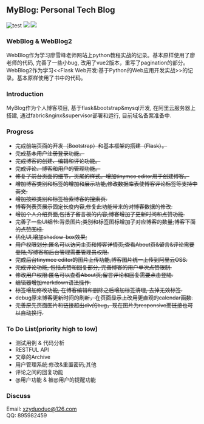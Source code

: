 ## MyBlog: Personal Tech Blog 
![test](https://img.shields.io/badge/framework-flask0.12-brightgreen.svg)
![](https://img.shields.io/badge/frontend-bootstrap3-green.svg)
![](https://img.shields.io/badge/database-mysql5.7-blue.svg)

### WebBlog & WebBlog2
WebBlog作为学习廖雪峰老师网站上python教程实战的记录。基本原样使用了廖老师的代码, 完善了一些小bug, 改用了vue2版本，重写了pagination的部分。  
WebBlog2作为学习<<Flask Web开发:基于Python的Web应用开发实战>>的记录。基本原样使用了书中的代码。

### Introduction
MyBlog作为个人博客项目, 基于flask&bootstrap&mysql开发, 在阿里云服务器上搭建, 通过fabric&nginx&supervisor部署和运行, 目前域名备案准备中.

### Progress
* <del>完成前端页面的开发（Bootstrap）和基本框架的搭建（Flask）。</del>
* <del>完成基本用户注册登录功能。</del>
* <del>完成博客的创建、编辑和评论功能。</del>
* <del>完成评论、博客和用户的管理功能。</del>
* <del>修复了前台页面的细节，页尾的样式。增加tinymce editor用于创建博客。</del>
* <del>增加博客类别和标签的增加和展示功能,修改数据库表使博客评论标签等支持中英文.</del>
* <del>增加按照类别和标签检索博客的搜索页.</del>
* <del>博客列表页展示固定长度内容,修复此功能带来的对博客数据的修改.</del>
* <del>增加个人介绍页面,包括了留言板的内容;博客增加了更新时间和点赞功能.</del>
* <del>完善了一些UI细节:背景图片;类别和标签图标增加了对应博客的数量;博客下面的点赞图标.</del>
* <del>优化UI,增加shadow-box效果;</del>
* <del>用户权限划分:匿名可以访问主页和博客详情页;查看About页&留言&评论需要登陆;写博客和后台管理需要管理员权限.</del>
* <del>完成后台tinymce editor的图片上传功能,博客图片统一上传到阿里云OSS.</del>
* <del>完成评论功能, 包括点赞和回复部分, 完善博客的用户单次点赞限制.</del>
* <del>修改用户权限:匿名可以查看About页;留言评论和回复需要点击登陆.</del>
* <del>编辑器增加markdown语法操作.</del>
* <del>标签增加修改功能, 在博客编辑和删除之后增加标签清理, 去掉无效标签.</del>
* <del>debug原来博客更新时间的刷新，在页面显示上改用更直观的calendar函数.</del>
* <del>完善原先页面图片和链接超出div的bug，现在图片为responsive而链接也可以自动换行.</del>

### To Do List(priority high to low)
* 测试用例 & 代码分析
* RESTFUL API
* 文章的Archive
* 用户管理系统:修改&重置密码;其他
* 评论之间的回复功能
* @用户功能 & 被@用户的提醒功能

### Discuss
Email: xzyduoduo@126.com  
QQ: 895982459
